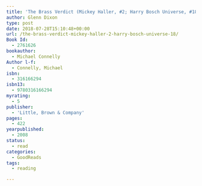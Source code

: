 ```yaml
---
title: 'The Brass Verdict (Mickey Haller, #2; Harry Bosch Universe, #18)'
author: Glenn Dixon
type: post
date: 2018-07-28T15:10:48+00:00
url: /the-brass-verdict-mickey-haller-2-harry-bosch-universe-18/
Book Id:
  - 2761626
bookauthor:
  - Michael Connelly
Author l-f:
  - Connelly, Michael
isbn:
  - 316166294
isbn13:
  - 9780316166294
myrating:
  - 5
publisher:
  - 'Little, Brown & Company'
pages:
  - 422
yearpublished:
  - 2008
status:
  - read
categories:
  - GoodReads
tags:
  - reading

---
```


